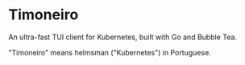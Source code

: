 # Timoneiro

An ultra-fast TUI client for Kubernetes, built with Go and Bubble Tea.

"Timoneiro" means helmsman ("Kubernetes") in Portuguese.

